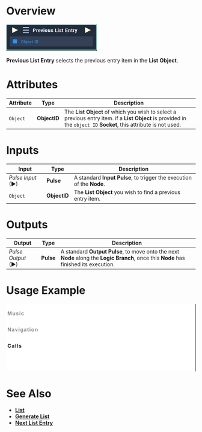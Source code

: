 # Overview

![The Previous List Entry Node.](../../../.gitbook/assets/toolbox/incari/list/previous-list-entry.PNG)

**Previous List Entry** selects the previous entry item in the **List** **Object**.

# Attributes

|Attribute|Type|Description|
|---|---|---|
|`Object`|**ObjectID**|The **List** **Object** of which you wish to select a previous entry item. if a **List** **Object** is provided in the `object ID` **Socket**, this attribute is not used.|

# Inputs

|Input|Type|Description|
|---|---|---|
|*Pulse Input* (►)|**Pulse**|A standard **Input Pulse**, to trigger the execution of the **Node**.|
|`Object`|**ObjectID**|The **List** **Object** you wish to find a previous entry item.|


# Outputs

|Output|Type|Description|
|---|---|---|
|*Pulse Output* (►)|**Pulse**|A standard **Output Pulse**, to move onto the next **Node** along the **Logic Branch**, once this **Node** has finished its execution.|

# Usage Example
![The Previous List Entry Usage.](../../../.gitbook/assets/toolbox/incari/list/previous-list-entry.gif)


# See Also
- [**List**](objects/scene-objects/list.md)
- [**Generate List**](generate-list.md)
- [**Next List Entry**](next-list-entry.md)
  
